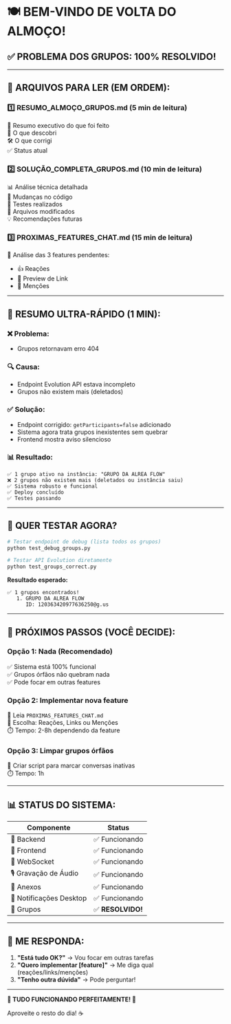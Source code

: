 # 🍽️ BEM-VINDO DE VOLTA DO ALMOÇO! 

## ✅ PROBLEMA DOS GRUPOS: **100% RESOLVIDO!**

---

## 📖 **ARQUIVOS PARA LER (EM ORDEM):**

### 1️⃣ **RESUMO_ALMOÇO_GRUPOS.md** (5 min de leitura)
📄 Resumo executivo do que foi feito  
🎯 O que descobri  
🛠️ O que corrigi  
✅ Status atual  

### 2️⃣ **SOLUÇÃO_COMPLETA_GRUPOS.md** (10 min de leitura)
📊 Análise técnica detalhada  
🔧 Mudanças no código  
🧪 Testes realizados  
📁 Arquivos modificados  
💡 Recomendações futuras  

### 3️⃣ **PROXIMAS_FEATURES_CHAT.md** (15 min de leitura)
🚀 Análise das 3 features pendentes:
   - 👍 Reações
   - 🔗 Preview de Link
   - 👥 Menções

---

## 🎯 **RESUMO ULTRA-RÁPIDO (1 MIN):**

### ❌ **Problema:**
- Grupos retornavam erro 404

### 🔍 **Causa:**
- Endpoint Evolution API estava incompleto
- Grupos não existem mais (deletados)

### ✅ **Solução:**
- Endpoint corrigido: `getParticipants=false` adicionado
- Sistema agora trata grupos inexistentes sem quebrar
- Frontend mostra aviso silencioso

### 📊 **Resultado:**
```
✅ 1 grupo ativo na instância: "GRUPO DA ALREA FLOW"
❌ 2 grupos não existem mais (deletados ou instância saiu)
✅ Sistema robusto e funcional
✅ Deploy concluído
✅ Testes passando
```

---

## 🧪 **QUER TESTAR AGORA?**

```bash
# Testar endpoint de debug (lista todos os grupos)
python test_debug_groups.py

# Testar API Evolution diretamente
python test_groups_correct.py
```

**Resultado esperado:**
```
✅ 1 grupos encontrados!
   1. GRUPO DA ALREA FLOW
      ID: 120363420977636250@g.us
```

---

## 🚀 **PRÓXIMOS PASSOS (VOCÊ DECIDE):**

### **Opção 1: Nada (Recomendado)**
✅ Sistema está 100% funcional  
✅ Grupos órfãos não quebram nada  
✅ Pode focar em outras features  

### **Opção 2: Implementar nova feature**
📄 Leia `PROXIMAS_FEATURES_CHAT.md`  
🎯 Escolha: Reações, Links ou Menções  
⏱️ Tempo: 2-8h dependendo da feature  

### **Opção 3: Limpar grupos órfãos**
🧹 Criar script para marcar conversas inativas  
⏱️ Tempo: 1h  

---

## 📊 **STATUS DO SISTEMA:**

| Componente | Status |
|------------|--------|
| 🔧 Backend | ✅ Funcionando |
| 🎨 Frontend | ✅ Funcionando |
| 📡 WebSocket | ✅ Funcionando |
| 🎙️ Gravação de Áudio | ✅ Funcionando |
| 📎 Anexos | ✅ Funcionando |
| 🔔 Notificações Desktop | ✅ Funcionando |
| 👥 Grupos | ✅ **RESOLVIDO!** |

---

## 💬 **ME RESPONDA:**

1. **"Está tudo OK?"** → Vou focar em outras tarefas
2. **"Quero implementar [feature]"** → Me diga qual (reações/links/menções)
3. **"Tenho outra dúvida"** → Pode perguntar!

---

**🎉 TUDO FUNCIONANDO PERFEITAMENTE! 🚀**

Aproveite o resto do dia! ☕

